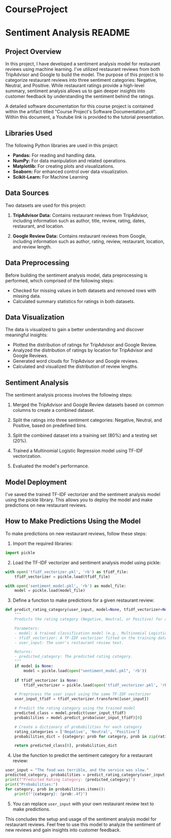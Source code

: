 # CourseProject
# Sentiment Analysis README

## Project Overview

In this project, I have developed a sentiment analysis model for restaurant reviews using machine learning. I've utilized restaurant reviews from both TripAdvisor and Google to build the model. The purpose of this project is to categorize restaurant reviews into three sentiment categories: Negative, Neutral, and Positive. While restaurant ratings provide a high-level summary, sentiment analysis allows us to gain deeper insights into customer feedback by understanding the sentiment behind the ratings.

A detailed software documentation for this course project is contained within the artifact titled "Course Project's Software Documentation.pdf". Within this document, a Youtube link is provided to the tutorial presentation.

## Libraries Used

The following Python libraries are used in this project:

- **Pandas:** For reading and handling data.
- **NumPy:** For data manipulation and related operations.
- **Matplotlib:** For creating plots and visualizations.
- **Seaborn:** For enhanced control over data visualization.
- **Scikit-Learn:** For Machine Learning

## Data Sources

Two datasets are used for this project:

1. **TripAdvisor Data:** Contains restaurant reviews from TripAdvisor, including information such as author, title, review, rating, dates, restaurant, and location.

2. **Google Review Data:** Contains restaurant reviews from Google, including information such as author, rating, review, restaurant, location, and review length.

## Data Preprocessing

Before building the sentiment analysis model, data preprocessing is performed, which comprised of the following steps:

- Checked for missing values in both datasets and removed rows with missing data.
- Calculated summary statistics for ratings in both datasets.

## Data Visualization

The data is visualized to gain a better understanding and discover meaningful insights:

- Plotted the distribution of ratings for TripAdvisor and Google Review.
- Analyzed the distribution of ratings by location for TripAdvisor and Google Reviews.
- Generated word clouds for TripAdvisor and Google reviews.
- Calculated and visualized the distribution of review lengths.

## Sentiment Analysis

The sentiment analysis process involves the following steps:

1. Merged the TripAdvisor and Google Review datasets based on common columns to create a combined dataset.

2. Split the ratings into three sentiment categories: Negative, Neutral, and Positive, based on predefined bins.

3. Split the combined dataset into a training set (80%) and a testing set (20%).

4. Trained a Multinomial Logistic Regression model using TF-IDF vectorization.

5. Evaluated the model's performance.

## Model Deployment

I've saved the trained TF-IDF vectorizer and the sentiment analysis model using the pickle library. This allows you to deploy the model and make predictions on new restaurant reviews.

## How to Make Predictions Using the Model

To make predictions on new restaurant reviews, follow these steps:

1. Import the required libraries:

```python
import pickle
```

2. Load the TF-IDF vectorizer and sentiment analysis model using pickle:

```python
with open('tfidf_vectorizer.pkl', 'rb') as tfidf_file:
    tfidf_vectorizer = pickle.load(tfidf_file)

with open('sentiment_model.pkl', 'rb') as model_file:
    model = pickle.load(model_file)
```

3. Define a function to make predictions for a given restaurant review:

```python
def predict_rating_category(user_input, model=None, tfidf_vectorizer=None):
    """
    Predicts the rating category (Negative, Neutral, or Positive) for a given user input.

    Parameters:
    - model: A trained classification model (e.g., Multinomial Logistic Regression).
    - tfidf_vectorizer: A TF-IDF vectorizer fitted on the training data.
    - user_input: The user's restaurant review text.

    Returns:
    - predicted_category: The predicted rating category.
    """
    if model is None:
        model = pickle.load(open("sentiment_model.pkl", 'rb'))
        
    if tfidf_vectorizer is None:
        tfidf_vectorizer = pickle.load(open('tfidf_vectorizer.pkl', 'rb'))

    # Preprocess the user input using the same TF-IDF vectorizer
    user_input_tfidf = tfidf_vectorizer.transform([user_input])

    # Predict the rating category using the trained model
    predicted_class = model.predict(user_input_tfidf)
    probabilities = model.predict_proba(user_input_tfidf)[0]

    # Create a dictionary of probabilities for each category
    rating_categories = ['Negative', 'Neutral', 'Positive']
    probabilities_dict = {category: prob for category, prob in zip(rating_categories, probabilities)}

    return predicted_class[0], probabilities_dict
```

4. Use the function to predict the sentiment category for a restaurant review:

```python
user_input = "The food was terrible, and the service was slow."
predicted_category, probabilities = predict_rating_category(user_input, model, tfidf_vectorizer)
print(f"Predicted Rating Category: {predicted_category}")
print("Probabilities:")
for category, prob in probabilities.items():
    print(f"{category}: {prob:.4f}")
```

5. You can replace `user_input` with your own restaurant review text to make predictions.

This concludes the setup and usage of the sentiment analysis model for restaurant reviews. Feel free to use this model to analyze the sentiment of new reviews and gain insights into customer feedback.

